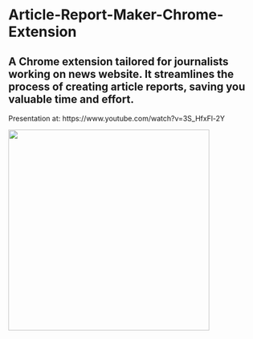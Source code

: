 # Article-Report-Maker-Chrome-Extension
<h2>A Chrome extension tailored for journalists working on news website. It streamlines the process of creating article reports, saving you valuable time and effort.</h2>
<p>Presentation at: https://www.youtube.com/watch?v=3S_HfxFl-2Y</p>
<img width='400' src="https://github.com/nikoletaxvs/Article-Report-Maker-Chrome-Extension/assets/60019367/cf9dd306-099b-49eb-93e1-f3b15de76cd2" />
